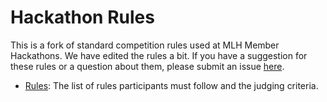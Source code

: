 # Hackathon Rules

This is a fork of standard competition rules used at MLH Member Hackathons. We have edited the rules a bit. If you have a suggestion for these rules or a question about them, please submit an issue [here](https://github.com/SDHacks/hackathon-rules/issues).

- [Rules](Rules.md): The list of rules participants must follow and the judging criteria.
